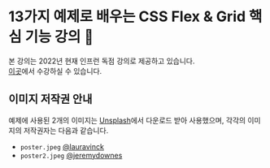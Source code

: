 # 13가지 예제로 배우는 CSS Flex &amp; Grid 핵심 기능 강의 🎨

본 강의는 2022년 현재 인프런 독점 강의로 제공하고 있습니다.  
[이곳](https://inf.run/zkCV)에서 수강하실 수 있습니다.

## 이미지 저작권 안내

예제에 사용된 2개의 이미지는 [Unsplash](https://unsplash.com/)에서 다운로드 받아 사용했으며, 각각의 이미지의 저작권자는 다음과 같습니다.

- `poster.jpeg` [@lauravinck](https://unsplash.com/photos/Hyu76loQLdk)
- `poster2.jpeg` [@jeremydownes](https://unsplash.com/photos/CLghNOrloa0)
